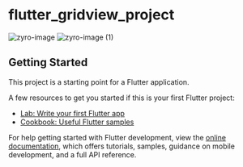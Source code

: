 # flutter_gridview_project

![zyro-image](https://user-images.githubusercontent.com/83541512/187551214-3bf293a5-b1df-4840-a8cf-5fea22c23524.png)
![zyro-image (1)](https://user-images.githubusercontent.com/83541512/187551211-e399f86a-4161-422d-86ba-9faa09a4ef68.png)

## Getting Started

This project is a starting point for a Flutter application.

A few resources to get you started if this is your first Flutter project:

- [Lab: Write your first Flutter app](https://docs.flutter.dev/get-started/codelab)
- [Cookbook: Useful Flutter samples](https://docs.flutter.dev/cookbook)

For help getting started with Flutter development, view the
[online documentation](https://docs.flutter.dev/), which offers tutorials,
samples, guidance on mobile development, and a full API reference.
